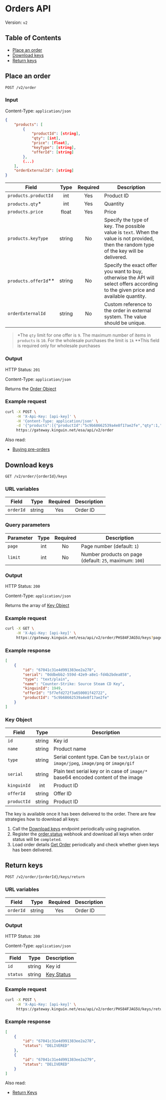 # Orders API

Version: `v2`

## Table of Contents

- [Place an order](#place-an-order)
- [Download keys](#download-keys)
- [Return keys](#return-keys)


## Place an order

`POST /v2/order`

### Input

Content-Type: `application/json`

```json
{
    "products": [
        {
            "productId": [string],
            "qty": [int],
            "price": [float],
            "keyType": [string],
            "offerId": [string]
        },
        (...)
    ],
    "orderExternalId": [string]
}
```

| Field                |  Type  | Required | Description                                                                                                                               |
|----------------------|:------:|:--------:|-------------------------------------------------------------------------------------------------------------------------------------------|
| `products.productId` |  int   |   Yes    | Product ID                                                                                                                                |
| `products.qty`*      |  int   |   Yes    | Quantity                                                                                                                                  |
| `products.price`     | float  |   Yes    | Price                                                                                                                                     |
| `products.keyType`   | string |    No    | Specify the type of key. The possible value is `text`. When the value is not provided, then the random type of the key will be delivered. |
| `products.offerId`** | string |    No    | Specify the exact offer you want to buy, otherwise the API will select offers according to the given price and available quantity.        |
| `orderExternalId`    | string |    No    | Custom reference to the order in external system. The value should be unique.                                                             |

> *The `qty` limit for one offer is `9`. The maximum number of items in `products` is `10`. For the wholesale purchases the limit is `1k`
> **This field is required only for wholesale purchases

### Output

HTTP Status: `201`

Content-Type: `application/json`

Returns the [Order Object](../v1/README.md#order-object)

### Example request

```bash
curl -X POST \
     -H 'X-Api-Key: [api-key]' \
     -H 'Content-Type: application/json' \
     -d '{"products":[{"productId":"5c9b68662539a4e8f17ae2fe","qty":1,"price":5.79}]}' \
     https://gateway.kinguin.net/esa/api/v2/order
```
Also read:

- [Buying pre-orders](../../../features/BuyingPreorders.md)



## Download keys

`GET /v2/order/{orderId}/keys`

### URL variables

| Field     |  Type  | Required | Description |
|-----------|:------:|:--------:|-------------|
| `orderId` | string |   Yes    | Order ID    |

### Query parameters

| Parameter | Type | Required | Description                                             |
|-----------|:----:|:--------:|---------------------------------------------------------|
| `page`    | int  |    No    | Page number (default: `1`)                              |
| `limit`   | int  |    No    | Number products on page (default: `25`, maximum: `100`) |

### Output

HTTP Status: `200`

Content-Type: `application/json`

Returns the array of [Key Object](../v2/README.md#key-object)

### Example request

```bash
curl -X GET \
     -H 'X-Api-Key: [api-key]' \
     https://gateway.kinguin.net/esa/api/v2/order/PHS84FJAG5U/keys?page=1
```

### Example response

```json
[
    {
        "id": "67041c31e4d991383ee2a278",
        "serial": "0ddbebb2-559d-42e9-a8e1-fd4b2bdea858",
        "type": "text/plain",
        "name": "Counter-Strike: Source Steam CD Key",
        "kinguinId": 1949,
        "offerId": "5f7efd272f3a650001f42722",
        "productId": "5c9b68662539a4e8f17ae2fe"
    }
]
```

### Key Object

| Field       |  Type  | Description                                                                          |
|-------------|:------:|--------------------------------------------------------------------------------------|
| `id`        | string | Key id                                                                               |
| `name`      | string | Product name                                                                         |
| `type`      | string | Serial content type. Can be `text/plain` or `image/jpeg`, `image/png` or `image/gif` |
| `serial`    | string | Plain text serial key or in case of `image/*` base64 encoded content of the image    |
| `kinguinId` |  int   | Product ID                                                                           |
| `offerId`   | string | Offer ID                                                                             |
| `productId` | string | Product ID                                                                           |

The key is available once it has been delivered to the order. There are few strategies how to download all keys:
1. Call the [Download keys](#download-keys) endpoint periodically using pagination.
2. Register the [order.status](../../../features/Webhooks.md) webhook and download all keys when order status will be `completed`.
3. Load order details [Get Order](../v1/README.md#get-order) periodically and check whether given keys has been delivered.


## Return keys

`POST /v2/order/{orderId}/keys/return`

### URL variables

| Field     |  Type  | Required | Description |
|-----------|:------:|:--------:|-------------|
| `orderId` | string |   Yes    | Order ID    |

### Output

HTTP Status: `200`

Content-Type: `application/json`

| Field    |  Type  | Description                                |
|----------|:------:|--------------------------------------------|
| `id`     | string | Key id                                     |
| `status` | string | [Key Status](../v1/README.md#key-statuses) |


### Example request

```bash
curl -X POST \
     -H 'X-Api-Key: [api-key]' \
     https://gateway.kinguin.net/esa/api/v2/order/PHS84FJAG5U/keys/return
```

### Example response

```json
[
    {
        "id": "67041c31e4d991383ee2a278",
        "status": "DELIVERED"
    },
    {
        "id": "67041c31e4d991383ee2a279",
        "status": "DELIVERED"
    }
]
```

Also read:

- [Return Keys](../../../features/ReturnKeys.md)
